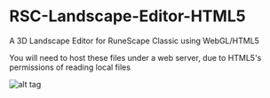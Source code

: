 # RSC-Landscape-Editor-HTML5
A 3D Landscape Editor for RuneScape Classic using WebGL/HTML5

You will need to host these files under a web server, due to HTML5's permissions of reading local files

![alt tag](http://i.imgur.com/pdRGnav.png)
